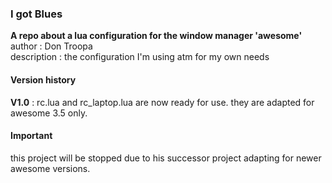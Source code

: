 ### I got Blues

**A repo about a lua configuration for the window manager 'awesome'**  
author      : Don Troopa  
description : the configuration I'm using atm for my own needs


#### Version history

**V1.0** : rc.lua and rc\_laptop.lua are now ready for use.
they are adapted for awesome 3.5 only.

#### Important
this project will be stopped due to his successor project adapting for newer awesome versions.
